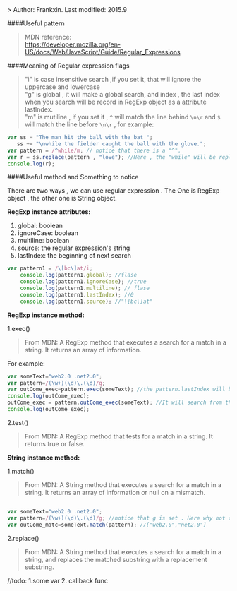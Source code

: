 <link rel="stylesheet" href="http://yandex.st/highlightjs/6.2/styles/googlecode.min.css">
 
<script src="http://code.jquery.com/jquery-1.7.2.min.js"></script>
<script src="http://yandex.st/highlightjs/6.2/highlight.min.js"></script>
 
<script>hljs.initHighlightingOnLoad();</script>
<script type="text/javascript">
 $(document).ready(function(){
      $("h2,h3,h4,h5,h6").each(function(i,item){
        var tag = $(item).get(0).localName;
        $(item).attr("id","wow"+i);
        $("#category").append('<a class="new'+tag+'" href="#wow'+i+'">'+$(this).text()+'</a></br>');
        $(".newh2").css("margin-left",0);
        $(".newh3").css("margin-left",20);
        $(".newh4").css("margin-left",40);
        $(".newh5").css("margin-left",60);
        $(".newh6").css("margin-left",80);
      });
 });
</script>
<div id="category"></div>
> Author: Frankxin. Last modified: 2015.9


####Useful pattern

> MDN reference:  
https://developer.mozilla.org/en-US/docs/Web/JavaScript/Guide/Regular_Expressions

####Meaning of Regular expression flags
> "i" is case insensitive search ,if you set it, that will ignore the uppercase and lowercase  
> "g" is global , it will make a global search, and index , the last index when you search will be
record in RegExp object as a attribute lastIndex.  
> "m" is mutiline , if you set it , `^` will match the line behind `\n\r` and
 `$` will match the line before `\n\r` , for example:
 ```javascript
 var ss = "The man hit the ball with the bat ";
    ss += "\nwhile the fielder caught the ball with the glove.";
 var pattern = /^while/m; // notice that there is a "^".
 var r = ss.replace(pattern , "love"); //Here , the "while" will be replace by "love"
 console.log(r);
 ```

####Useful method and Something to notice

There are two ways , we can use regular expression . The One is RegExp object , 
the other one is String object.

**RegExp instance attributes:**

1. global: boolean  
2. ignoreCase: boolean  
3. multiline: boolean  
4. source: the regular expression's string  
5. lastIndex: the beginning of next search

```javascript
var pattern1 = /\[bc\]at/i;
    console.log(pattern1.global); //flase
    console.log(pattern1.ignoreCase); //true
    console.log(pattern1.multiline); // flase
    console.log(pattern1.lastIndex); //0
    console.log(pattern1.source); //"\[bc\]at"
```
**RegExp instance method:**

1.exec()
> From MDN: A RegExp method that executes a search for a match in a string. 
It returns an array of information.

For example:

```javascript
var someText="web2.0 .net2.0";
var pattern=/(\w+)(\d)\.(\d)/g;
var outCome_exec=pattern.exec(someText); //the pattern.lastIndex will be set
console.log(outCome_exec);
outCome_exec = pattern.outCome_exec(someText); //It will search from the lastIndex position this time.
console.log(outCome_exec);
```
2.test()
> From MDN: A RegExp method that tests for a match in a string. It returns true or false.

**String instance method:**

1.match()

> From MDN: A String method that executes a search for a match in a string. 
It returns an array of information or null on a mismatch.  

```javascript

var someText="web2.0 .net2.0";
var pattern=/(\w+)(\d)\.(\d)/g; //notice that g is set . Here why not catch things in () 
var outCome_matc=someText.match(pattern); //["web2.0","net2.0"]

```

2.replace()

> From MDN: A String method that executes a search for a match in a string, 
and replaces the matched substring with a replacement substring.

//todo: 1.some var 2. callback func













